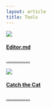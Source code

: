 ```yaml
---
layout: article
title: Tools
---
```

  <div class="card card--clickable">
    <a href="/tools/editormd.html">
    <div class="card__image">
      <img class="image" src="https://ts1.cn.mm.bing.net/th/id/R-C.15e970cd0765096178a6da16993cfbb1?rik=IT5KfevidZcTig&riu=http%3a%2f%2fimg.pconline.com.cn%2fimages%2fupload%2fupc%2ftx%2fwallpaper%2f1210%2f22%2fc0%2f14558824_1350879506501.jpg&ehk=X9ro%2fg%2fGTmsglVrbV%2bmy8c3wsAvcHseqcEhsf80RMWA%3d&risl=&pid=ImgRaw&r=0"/>
    </div>
    <div class="card__content">
      <div class="card__header">
      <h4>Editor.md</h4>
    </div>
    <p>................</p>
    </div>
    </a>
  </div>
  
  
  <div class="card card--clickable">
    <a href="/tools/catch-the-cat.html">
    <div class="card__image">
      <img class="image" src="https://ts1.cn.mm.bing.net/th/id/R-C.15e970cd0765096178a6da16993cfbb1?rik=IT5KfevidZcTig&riu=http%3a%2f%2fimg.pconline.com.cn%2fimages%2fupload%2fupc%2ftx%2fwallpaper%2f1210%2f22%2fc0%2f14558824_1350879506501.jpg&ehk=X9ro%2fg%2fGTmsglVrbV%2bmy8c3wsAvcHseqcEhsf80RMWA%3d&risl=&pid=ImgRaw&r=0"/>
    </div>
    <div class="card__content">
      <div class="card__header">
      <h4>Catch the Cat</h4>
    </div>
    <p>................</p>
    </div>
      </a>
  </div>
  

